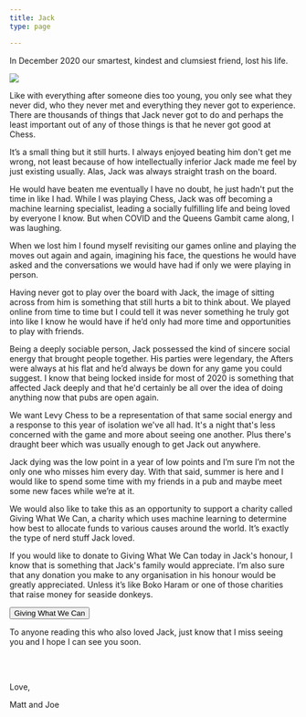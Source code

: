 ```yaml
---
title: Jack
type: page

---
```

In December 2020 our smartest, kindest and clumsiest friend, lost his life.

![](images/jacky-lad.jpg)

Like with everything after someone dies too young, you only see what they never did, who they never met and everything they never got to experience. There are thousands of things that Jack never got to do and perhaps the least important out of any of those things is that he never got good at Chess.

It’s a small thing but it still hurts. I always enjoyed beating him don't get me wrong, not least because of how intellectually inferior Jack made me feel by just existing usually. Alas, Jack was always straight trash on the board.

He would have beaten me eventually I have no doubt, he just hadn't put the time in like I had. While I was playing Chess, Jack was off becoming a machine learning specialist, leading a socially fulfilling life and being loved by everyone I know. But when COVID and the Queens Gambit came along, I was laughing.

When we lost him I found myself revisiting our games online and playing the moves out again and again, imagining his face, the questions he would have asked and the conversations we would have had if only we were playing in person.

Having never got to play over the board with Jack, the image of sitting across from him is something that still hurts a bit to think about. We played online from time to time but I could tell it was never something he truly got into like I know he would have if he’d only had more time and opportunities to play with friends.

Being a deeply sociable person, Jack possessed the kind of sincere social energy that brought people together. His parties were legendary, the Afters were always at his flat and he’d always be down for any game you could suggest. I know that being locked inside for most of 2020 is something that affected Jack deeply and that he'd certainly be all over the idea of doing anything now that pubs are open again.

We want Levy Chess to be a representation of that same social energy and a response to this year of isolation we've all had. It's a night that's less concerned with the game and more about seeing one another. Plus there's draught beer which was usually enough to get Jack out anywhere.

Jack dying was the low point in a year of low points and I’m sure I’m not the only one who misses him every day. With that said, summer is here and I would like to spend some time with my friends in a pub and maybe meet some new faces while we’re at it.

We would also like to take this as an opportunity to support a charity called Giving What We Can, a charity which uses machine learning to determine how best to allocate funds to various causes around the world. It’s exactly the type of nerd stuff Jack loved.

If you would like to donate to Giving What We Can today in Jack's honour, I know that is something that Jack's family would appreciate. I’m also sure that any donation you make to any organisation in his honour would be greatly appreciated. Unless it’s like Boko Haram or one of those charities that raise money for seaside donkeys.

<a href="https://www.givingwhatwecan.org/" rel="noopener" target="_blank" ><button class="lv-button">Giving What We Can</button></a>

To anyone reading this who also loved Jack, just know that I miss seeing you and I hope I can see you soon.

<br/>

<br/>

<div style="text-align: centre">

Love,

Matt and Joe

</div>